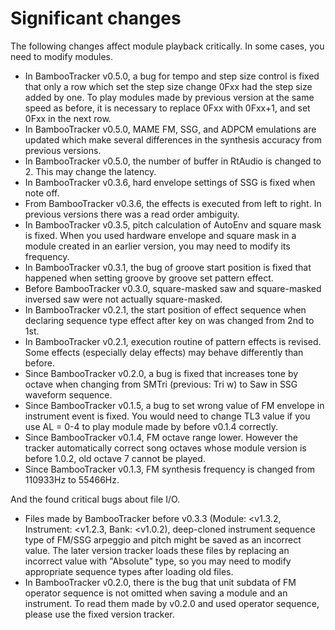 # Significant changes
The following changes affect module playback critically.
In some cases, you need to modify modules.

- In BambooTracker v0.5.0, a bug for tempo and step size control is fixed that only a row which set the step size change 0Fxx had the step size added by one. To play modules made by previous version at the same speed as before, it is necessary to replace 0Fxx with 0Fxx+1, and set 0Fxx in the next row.
- In BambooTracker v0.5.0, MAME FM, SSG, and ADPCM emulations are updated which make several differences in the synthesis accuracy from previous versions.
- In BambooTracker v0.5.0, the number of buffer in RtAudio is changed to 2. This may change the latency.
- In BambooTracker v0.3.6, hard envelope settings of SSG is fixed when note off.
- From BambooTracker v0.3.6, the effects is executed from left to right. In previous versions there was a read order ambiguity.
- In BambooTracker v0.3.5, pitch calculation of AutoEnv and square mask is fixed. When you used hardware envelope and square mask in a module created in an earlier version, you may need to modify its frequency.
- In BambooTracker v0.3.1, the bug of groove start position is fixed that happened when setting groove by groove set pattern effect.
- Before BambooTracker v0.3.0, square-masked saw and square-masked inversed saw were not actually square-masked.
- In BambooTracker v0.2.1, the start position of effect sequence when declaring sequence type effect after key on was changed from 2nd to 1st.
- In BambooTracker v0.2.1, execution routine of pattern effects is revised. Some effects (especially delay effects) may behave differently than before.
- Since BambooTracker v0.2.0, a bug is fixed that increases tone by octave when changing from SMTri (previous: Tri w) to Saw in SSG waveform sequence.
- Since BambooTracker v0.1.5, a bug to set wrong value of FM envelope in instrument event is fixed. You would need to change TL3 value if you use AL = 0-4 to play module made by before v0.1.4 correctly.
- Since BambooTracker v0.1.4, FM octave range lower. However the tracker automatically correct song octaves whose module version is before 1.0.2, old octave 7 cannot be played.
- Since BambooTracker v0.1.3, FM synthesis frequency is changed from 110933Hz to 55466Hz.

And the found critical bugs about file I/O.

- Files made by BambooTracker before v0.3.3 (Module: &lt;v1.3.2, Instrument: &lt;v1.2.3, Bank: &lt;v1.0.2), deep-cloned instrument sequence type of FM/SSG arpeggio and pitch might be saved as an incorrect value. The later version tracker loads these files by replacing an incorrect value with "Absolute" type, so you may need to modify appropriate sequence types after loading old files.
- In BambooTracker v0.2.0, there is the bug that unit subdata of FM operator sequence is not omitted when saving a module and an instrument. To read them made by v0.2.0 and used operator sequence, please use the fixed version tracker.
